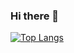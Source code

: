 ### Hi there 👋

<!-- [![Ronits's github stats](https://github-readme-stats.vercel.app/api?username=ronitnallagatla&count_private=true&show_icons=true&theme=tokyonight)](https://github.com/ronitnallagatla) -->

[![Top Langs](https://github-readme-stats.vercel.app/api/top-langs/?username=ronitnallagatla&layout=compact&theme=tokyonight)](https://github.com/ronitnallagatla)

<!--
**ronitnallagatla/ronitnallagatla** is a ✨ _special_ ✨ repository because its `README.md` (this file) appears on your GitHub profile.

Here are some ideas to get you started:

- 🔭 I’m currently working on ...
- 🌱 I’m currently learning ...
- 👯 I’m looking to collaborate on ...
- 🤔 I’m looking for help with ...
- 💬 Ask me about ...
- 📫 How to reach me: ...
- 😄 Pronouns: ...
- ⚡ Fun fact: ...
-->
